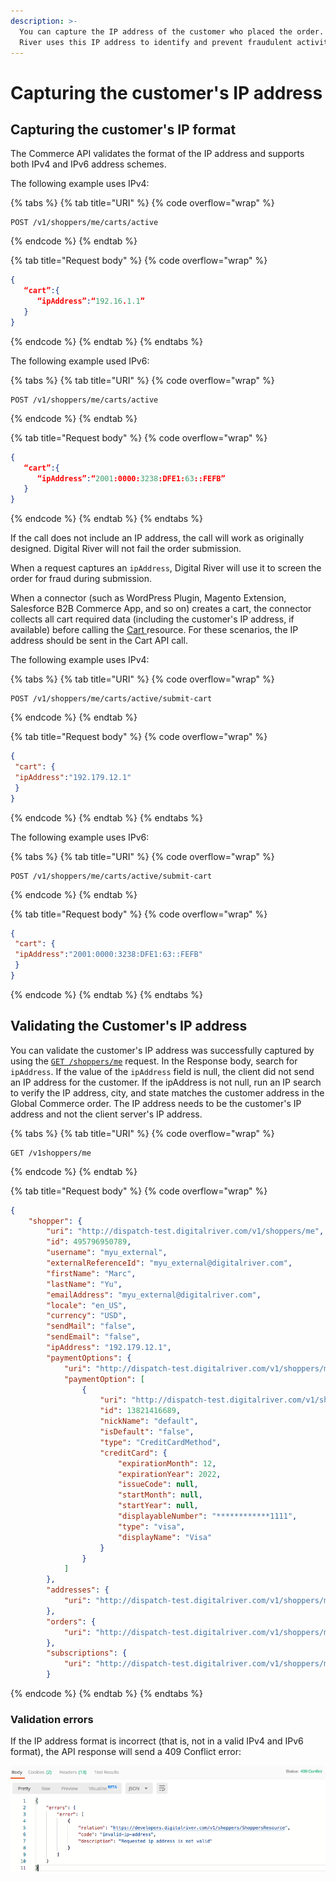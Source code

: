```yaml
---
description: >-
  You can capture the IP address of the customer who placed the order.  Digital
  River uses this IP address to identify and prevent fraudulent activities.
---
```


# Capturing the customer's IP address

## Capturing the customer's IP format&#x20;

The Commerce API validates the format of the IP address and supports both IPv4 and IPv6 address schemes.

The following example uses IPv4:

{% tabs %}
{% tab title="URI" %}
{% code overflow="wrap" %}
```http
POST /v1/shoppers/me/carts/active
```
{% endcode %}
{% endtab %}

{% tab title="Request body" %}
{% code overflow="wrap" %}
```json
{
   “cart”:{
      “ipAddress”:“192.16.1.1”
   }
}
```
{% endcode %}
{% endtab %}
{% endtabs %}

The following example used IPv6:

{% tabs %}
{% tab title="URI" %}
{% code overflow="wrap" %}
```http
POST /v1/shoppers/me/carts/active
```
{% endcode %}
{% endtab %}

{% tab title="Request body" %}
{% code overflow="wrap" %}
```json
{
   “cart”:{
      “ipAddress”:“2001:0000:3238:DFE1:63::FEFB”
   }
}
```
{% endcode %}
{% endtab %}
{% endtabs %}

If the call does not include an IP address, the call will work as originally designed. Digital River will not fail the order submission.

When a request captures an `ipAddress`, Digital River will use it to screen the order for fraud during submission.

When a connector (such as WordPress Plugin, Magento Extension, Salesforce B2B Commerce App, and so on) creates a cart, the connector collects all cart required data (including the customer's IP address, if available) before calling the [Cart ](https://www.digitalriver.com/docs/commerce-api-reference/#tag/Apply-Shopper)resource. For these scenarios, the IP address should be sent in the Cart API call.

The following example uses IPv4:

{% tabs %}
{% tab title="URI" %}
{% code overflow="wrap" %}
```http
POST /v1/shoppers/me/carts/active/submit-cart
```
{% endcode %}
{% endtab %}

{% tab title="Request body" %}
{% code overflow="wrap" %}
```json
{
 "cart": {
 "ipAddress":"192.179.12.1"
 }
}
```
{% endcode %}
{% endtab %}
{% endtabs %}

The following example uses IPv6:

{% tabs %}
{% tab title="URI" %}
{% code overflow="wrap" %}
```http
POST /v1/shoppers/me/carts/active/submit-cart
```
{% endcode %}
{% endtab %}

{% tab title="Request body" %}
{% code overflow="wrap" %}
```json
{
 "cart": {
 "ipAddress":"2001:0000:3238:DFE1:63::FEFB"
 }
}
```
{% endcode %}
{% endtab %}
{% endtabs %}

## Validating the Customer's IP address

You can validate the customer's IP address was successfully captured by using the [`GET /shoppers/me`](https://www.digitalriver.com/docs/commerce-api-reference/#tag/Shoppers/paths/\~1v1\~1shoppers\~1me/get) request. In the Response body, search for `ipAddress`. If the value of the `ipAddress` field is null, the client did not send an IP address for the customer. If the ipAddress is not null, run an IP search to verify the IP address, city, and state matches the customer address in the Global Commerce order. The IP address needs to be the customer's IP address and not the client server's IP address.

{% tabs %}
{% tab title="URI" %}
{% code overflow="wrap" %}
```http
GET /v1shoppers/me 
```
{% endcode %}
{% endtab %}

{% tab title="Request body" %}
{% code overflow="wrap" %}
```json
{
    "shopper": {
        "uri": "http://dispatch-test.digitalriver.com/v1/shoppers/me",
        "id": 495796950789,
        "username": "myu_external",
        "externalReferenceId": "myu_external@digitalriver.com",
        "firstName": "Marc",
        "lastName": "Yu",
        "emailAddress": "myu_external@digitalriver.com",
        "locale": "en_US",
        "currency": "USD",
        "sendMail": "false",
        "sendEmail": "false",
        "ipAddress": "192.179.12.1",
        "paymentOptions": {
            "uri": "http://dispatch-test.digitalriver.com/v1/shoppers/me/payment-options",
            "paymentOption": [
                {
                    "uri": "http://dispatch-test.digitalriver.com/v1/shoppers/me/payment-options/13821416689",
                    "id": 13821416689,
                    "nickName": "default",
                    "isDefault": "false",
                    "type": "CreditCardMethod",
                    "creditCard": {
                        "expirationMonth": 12,
                        "expirationYear": 2022,
                        "issueCode": null,
                        "startMonth": null,
                        "startYear": null,
                        "displayableNumber": "************1111",
                        "type": "visa",
                        "displayName": "Visa"
                    }
                }
            ]
        },
        "addresses": {
            "uri": "http://dispatch-test.digitalriver.com/v1/shoppers/me/addresses"
        },
        "orders": {
            "uri": "http://dispatch-test.digitalriver.com/v1/shoppers/me/orders"
        },
        "subscriptions": {
            "uri": "http://dispatch-test.digitalriver.com/v1/shoppers/me/subscriptions"
        }
```
{% endcode %}
{% endtab %}
{% endtabs %}

### Validation errors

If the IP address format is incorrect (that is, not in a valid IPv4 and IPv6 format), the API response will send a 409 Conflict error:

![409 Conflict error](<../../.gitbook/assets/409-conflict-error-invalid-ip-address (2) (1) (1).png>)
